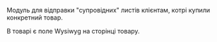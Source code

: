 Модуль для відправки "супровідних" листів клієнтам, котрі купили конкретний товар.

В товарі є поле Wysiwyg на сторінці товару.

